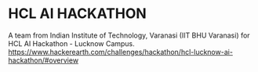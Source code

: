 # HCL AI HACKATHON
A team from Indian Institute of Technology, Varanasi (IIT BHU Varanasi) for HCL AI Hackathon - Lucknow Campus.
https://www.hackerearth.com/challenges/hackathon/hcl-lucknow-ai-hackathon/#overview
